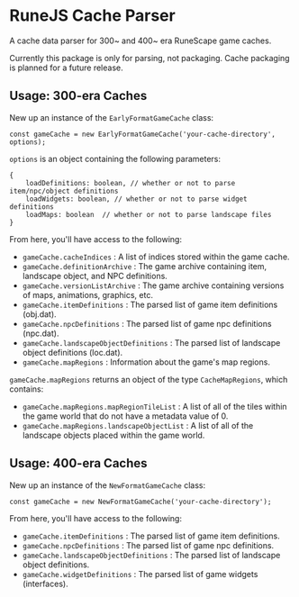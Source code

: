 # RuneJS Cache Parser

A cache data parser for 300~ and 400~ era RuneScape game caches.

Currently this package is only for parsing, not packaging. Cache packaging is planned for a future release.

## Usage: 300-era Caches

New up an instance of the `EarlyFormatGameCache` class:

`const gameCache = new EarlyFormatGameCache('your-cache-directory', options);`

`options` is an object containing the following parameters:
```
{ 
    loadDefinitions: boolean, // whether or not to parse item/npc/object definitions
    loadWidgets: boolean, // whether or not to parse widget definitions 
    loadMaps: boolean  // whether or not to parse landscape files
}
```

From here, you'll have access to the following:

- `gameCache.cacheIndices` : A list of indices stored within the game cache.
- `gameCache.definitionArchive` : The game archive containing item, landscape object, and NPC definitions.
- `gameCache.versionListArchive` : The game archive containing versions of maps, animations, graphics, etc.
- `gameCache.itemDefinitions` : The parsed list of game item definitions (obj.dat).
- `gameCache.npcDefinitions` : The parsed list of game npc definitions (npc.dat).
- `gameCache.landscapeObjectDefinitions` : The parsed list of landscape object definitions (loc.dat).
- `gameCache.mapRegions` : Information about the game's map regions.

`gameCache.mapRegions` returns an object of the type `CacheMapRegions`, which contains:

- `gameCache.mapRegions.mapRegionTileList` : A list of all of the tiles within the game world that do not have a metadata value of 0.
- `gameCache.mapRegions.landscapeObjectList` : A list of all of the landscape objects placed within the game world.

## Usage: 400-era Caches

New up an instance of the `NewFormatGameCache` class:

`const gameCache = new NewFormatGameCache('your-cache-directory');`

From here, you'll have access to the following:

- `gameCache.itemDefinitions` : The parsed list of game item definitions.
- `gameCache.npcDefinitions` : The parsed list of game npc definitions.
- `gameCache.landscapeObjectDefinitions` : The parsed list of landscape object definitions.
- `gameCache.widgetDefinitions` : The parsed list of game widgets (interfaces).

